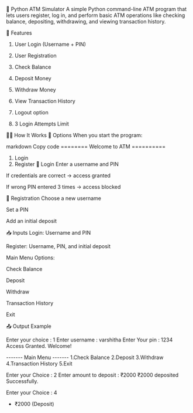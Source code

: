 
🏧 Python ATM Simulator
A simple Python command-line ATM program that lets users register, log in, and perform basic ATM operations like checking balance, depositing, withdrawing, and viewing transaction history.

📌 Features
1. User Login (Username + PIN)

2. User Registration

3. Check Balance

4. Deposit Money

5. Withdraw Money

6. View Transaction History

7. Logout option

8. 3 Login Attempts Limit

🧑‍💻 How It Works
👥 Options
When you start the program:

markdown
Copy code
======== Welcome to ATM ==========
1. Login
2. Register
🔐 Login
Enter a username and PIN

If credentials are correct → access granted

If wrong PIN entered 3 times → access blocked

📝 Registration
Choose a new username

Set a PIN

Add an initial deposit

📥 Inputs
Login: Username and PIN

Register: Username, PIN, and initial deposit

Main Menu Options:

Check Balance

Deposit

Withdraw

Transaction History

Exit

📤 Output Example

Enter your choice : 1
Enter username : varshitha
Enter Your pin : 1234
Access Granted. Welcome!

 ------- Main Menu -------
1.Check Balance
2.Deposit
3.Withdraw
4.Transaction History
5.Exit

Enter your Choice : 2
Enter amount to deposit : ₹2000
₹2000 deposited Successfully.

Enter your Choice : 4
+ ₹2000 (Deposit)

